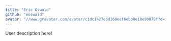 ```yaml
---
title: "Eric Oswald"
github: "eoswald"
avatar: "//www.gravatar.com/avatar/c1dc1427ebd168eef6ebb8e18e90878f?d=identicon"
---
```


User description here!
